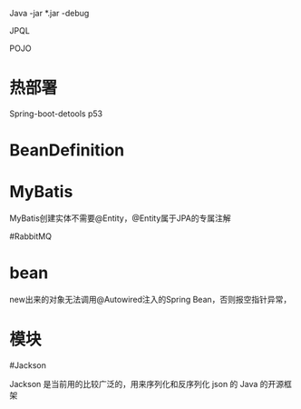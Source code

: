 Java -jar *.jar -debug



JPQL

POJO



# 热部署

Spring-boot-detools    p53





# BeanDefinition



# MyBatis

MyBatis创建实体不需要@Entity，@Entity属于JPA的专属注解





#RabbitMQ





# bean

 new出来的对象无法调用@Autowired注入的Spring Bean，否则报空指针异常，



# 模块





#Jackson

Jackson 是当前用的比较广泛的，用来序列化和反序列化 json 的 Java 的开源框架





